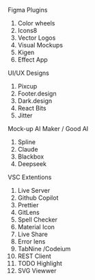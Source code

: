 Figma Plugins

1. Color wheels
2. Icons8
3. Vector Logos
4. Visual Mockups
5. Kigen
6. Effect App

UI/UX Designs

1. Pixcup
2. Footer.design
3. Dark.design
4. React Bits
5. Jitter

Mock-up AI Maker / Good AI 

1. Spline
2. Claude
3. Blackbox
4. Deepseek

VSC Extentions

1. Live Server
2. Github Copilot
3. Prettier
4. GitLens
5. Spell Checker
6. Material Icon
7. Live Share
8. Error lens
9. TabNine /Codeium
10. REST Client
11. TODO Highlight
12. SVG Viewwer
